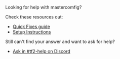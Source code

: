 Looking for help with mastercomfig?

Check these resources out:

* [Quick Fixes guide](https://docs.mastercomfig.com/page/next_steps/quick_fixes/)
* [Setup Instructions](https://docs.mastercomfig.com/page/setup/clean_up/)

Still can't find your answer and want to ask for help?

* [Ask in #tf2-help on Discord](https://discord.gg/CuPb2zV)
